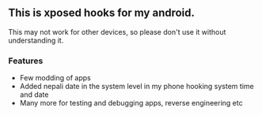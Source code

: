 ## This is xposed hooks for my android.

This may not work for other devices, so please don't use it without understanding it.

### Features
- Few modding of apps
- Added nepali date in the system level in my phone hooking system time and date
- Many more for testing and debugging apps, reverse engineering etc
